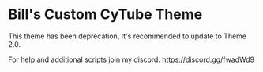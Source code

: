 # Bill's Custom CyTube Theme
This theme has been deprecation, It's recommended to update to Theme 2.0.

For help and additional scripts join my discord.
https://discord.gg/fwadWd9
